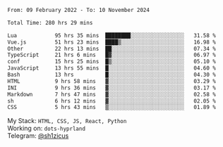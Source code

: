 <!--START_SECTION:waka-->

```txt
From: 09 February 2022 - To: 10 November 2024

Total Time: 280 hrs 29 mins

Lua            95 hrs 35 mins  ████████░░░░░░░░░░░░░░░░░   31.58 %
Vue.js         51 hrs 23 mins  ████▒░░░░░░░░░░░░░░░░░░░░   16.98 %
Other          22 hrs 13 mins  ██░░░░░░░░░░░░░░░░░░░░░░░   07.34 %
TypeScript     21 hrs 6 mins   █▓░░░░░░░░░░░░░░░░░░░░░░░   06.97 %
conf           15 hrs 25 mins  █▒░░░░░░░░░░░░░░░░░░░░░░░   05.10 %
JavaScript     13 hrs 55 mins  █░░░░░░░░░░░░░░░░░░░░░░░░   04.60 %
Bash           13 hrs          █░░░░░░░░░░░░░░░░░░░░░░░░   04.30 %
HTML           9 hrs 58 mins   ▓░░░░░░░░░░░░░░░░░░░░░░░░   03.29 %
INI            9 hrs 36 mins   ▓░░░░░░░░░░░░░░░░░░░░░░░░   03.17 %
Markdown       7 hrs 47 mins   ▓░░░░░░░░░░░░░░░░░░░░░░░░   02.58 %
sh             6 hrs 12 mins   ▓░░░░░░░░░░░░░░░░░░░░░░░░   02.05 %
CSS            5 hrs 43 mins   ▒░░░░░░░░░░░░░░░░░░░░░░░░   01.89 %
```

<!--END_SECTION:waka-->
My Stack: `HTML, CSS, JS, React, Python` <br>
Working on: `dots-hyprland` <br>
Telegram: [@sh1zicus](https://t.me/sh1zicus) 

